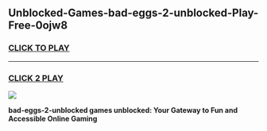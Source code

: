 
## Unblocked-Games-bad-eggs-2-unblocked-Play-Free-0ojw8
<h3>
<a href="https://premium76.site?title=bad-eggs-2-unblocked&ref=20M">CLICK TO PLAY</a></h3>
<hr>

<h3>
<a href="https://premium76.site?title=bad-eggs-2-unblocked&ref=20M">CLICK 2 PLAY</a>
  
</h3>

<a href="https://premium76.site?title=bad-eggs-2-unblocked&ref=19M"><img src="https://clearcache.store/games.png"></a>


**bad-eggs-2-unblocked games unblocked: Your Gateway to Fun and Accessible Online Gaming**
